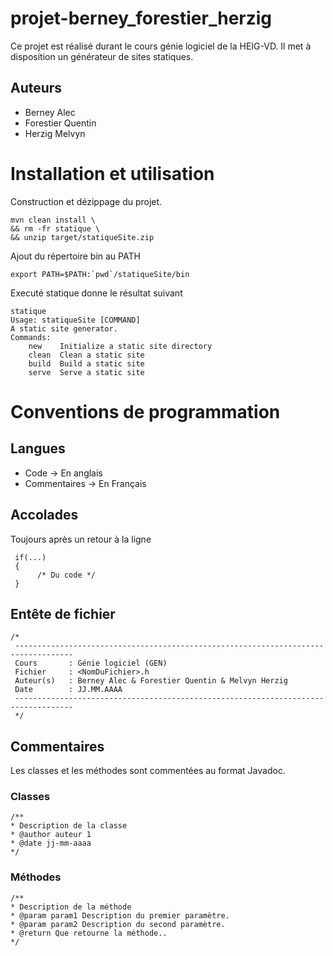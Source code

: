 # projet-berney_forestier_herzig
Ce projet est réalisé durant le cours génie logiciel de la HEIG-VD.
Il met à disposition un générateur de sites statiques.

## Auteurs
  * Berney Alec
  * Forestier Quentin
  * Herzig Melvyn
  
# Installation et utilisation
Construction et dézippage du projet.
```
mvn clean install \
&& rm -fr statique \
&& unzip target/statiqueSite.zip
```
 
Ajout du répertoire bin au PATH
```
export PATH=$PATH:`pwd`/statiqueSite/bin
```

Executé statique donne le résultat suivant
```
statique
Usage: statiqueSite [COMMAND]
A static site generator.
Commands:
	new    Initialize a static site directory
	clean  Clean a static site
	build  Build a static site
	serve  Serve a static site
```

# Conventions de programmation

## Langues
  * Code -> En anglais
  * Commentaires -> En Français

## Accolades
Toujours après un retour à la ligne
```
 if(...)
 {
      /* Du code */
 }
```
## Entête de fichier
```
/*
 -----------------------------------------------------------------------------------
 Cours       : Génie logiciel (GEN)
 Fichier     : <NomDuFichier>.h
 Auteur(s)   : Berney Alec & Forestier Quentin & Melvyn Herzig
 Date        : JJ.MM.AAAA
 -----------------------------------------------------------------------------------
 */
 ```
 ## Commentaires
 Les classes et les méthodes sont commentées au format Javadoc.

### Classes 
 ```
/**
 * Description de la classe
 * @author auteur 1
 * @date jj-mm-aaaa
 */
  ```
 
 ### Méthodes
  ```
 /**
 * Description de la méthode
 * @param param1 Description du premier paramètre.
 * @param param2 Description du second paramètre.
 * @return Que retourne la méthode..
 */
  ```
